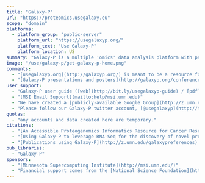 ```yaml
---
title: "Galaxy-P"
url: "https://proteomics.usegalaxy.eu"
scope: "domain"
platforms:
  - platform_group: "public-server"
    platform_url: "https://usegalaxyp.org/"
    platform_text: "Use Galaxy-P"
    platform_location: US
summary: "Galaxy-P is a multiple 'omics' data analysis platform with particular emphasis on mass spectrometry-based proteomics. Galaxy-P is developed at the [University of Minnesota](http://umn.edu/), deployed at the [Minnesota Supercomputing Institute](http://msi.umn.edu/)."
image: "/use/galaxy-p/get-galaxy-p-home.png"
comments:
  - "[usegalaxyp.org](http://galaxyp.org/) is meant to be a resource for training and sharing workflows with the community.  It contains workflows and small-scale testing data.  The site is not meant to be a production instance for large-scale data, and any accounts and data created here are temporary.  The [Galaxy-P team](http://galaxyp.org/) collaborates with Galaxy developers around the world including the European Galaxy Community. and Australian Galaxy Community. Users are recommended to use [usegalaxy.eu](http://usegalaxy.eu/) as an alternative server to run your analyses."
  - "[Galaxy-P presentations and posters](http://galaxyp.org/conference-presentations/)"
user_support:
  - "Galaxy-P user guide ([web](http://bit.ly/usegalaxyp-guide) / [pdf](http://bit.ly/usegalaxyp-guide-pdf))"
  - "[MSI Email Support](mailto:help@msi.umn.edu)"
  - "We have created a [publicly-available Google Group](http://z.umn.edu/galaxypgroup) to facilitate questions, feedback and suggestions for Galaxy-P from both users and developers.  Please [request to join the group](http://z.umn.edu/galaxypgroup) to stay updated and be involved."
  - "Please follow our Galaxy-P twitter account, [@usegalaxyp](http://twitter.com/usegalaxyp).  It’s a great way to stay updated on the most recent developments:"
quotas:
  - "any accounts and data created here are temporary."
citations:
  - "[An Accessible Proteogenomics Informatics Resource for Cancer Researchers](http://cancerres.aacrjournals.org/content/77/21/e43), Matthew C. Chambers, Pratik D. Jagtap, James E. Johnson, Thomas McGowan, Praveen Kumar, Getiria Onsongo, Candace R. Guerrero, Harald Barsnes, Marc Vaudel, Lennart Martens, Björn Grüning, Ira R. Cooke, Mohammad Heydarian, Karen L. Reddy and Timothy J. Griffin. *Cancer Research*, DOI: 10.1158/0008-5472.CAN-17-0331 Published November 2017"
  - "[Using Galaxy-P to leverage RNA-Seq for the discovery of novel protein variations](https://doi.org/10.1186/1471-2164-15-703), Gloria M Sheynkman, James E Johnson, Pratik D Jagtap, Michael R Shortreed, Getiria Onsongo, Brian L Frey, Timothy J Griffin and Lloyd M Smith. *BMC Genomics* 201415:703, doi:10.1186/1471-2164-15-703"
  - "[Publications using Galaxy-P](http://z.umn.edu/galaxypreferences) at PubMed."
pub_libraries:
  - "Galaxy-P"
sponsors:
  - "[Minnesota Supercomputing Institute](http://msi.umn.edu/)"
  - "Financial support comes from the [National Science Foundation](https://www.nsf.gov/awardsearch/showAward?AWD_ID=1458524&HistoricalAwards=false) and the [National Cancer Institute’s Informatics Technology for Cancer Research program](https://www.nsf.gov/awardsearch/showAward?AWD_ID=1458524&HistoricalAwards=false)."
---
```

